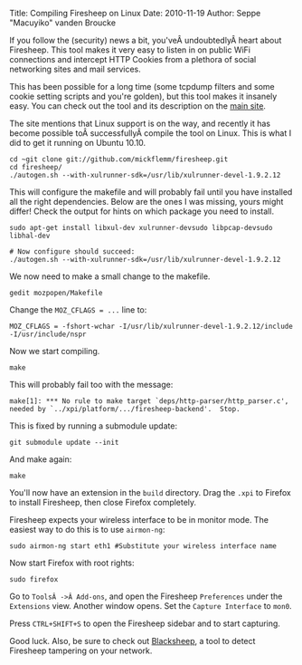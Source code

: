 Title: Compiling Firesheep on Linux
Date: 2010-11-19
Author: Seppe "Macuyiko" vanden Broucke

If you follow the (security) news a bit, you'veÂ undoubtedlyÂ heart about Firesheep. This tool makes it very easy to listen in on public WiFi connections and intercept HTTP Cookies from a plethora of social networking sites and mail services.

This has been possible for a long time (some tcpdump filters and some cookie setting scripts and you're golden), but this tool makes it insanely easy. You can check out the tool and its description on the [main site](http://codebutler.com/firesheep).

The site mentions that Linux support is on the way, and recently it has become possible toÂ successfullyÂ compile the tool on Linux. This is what I did to get it running on Ubuntu 10.10.

    cd ~git clone git://github.com/mickflemm/firesheep.git
    cd firesheep/
    ./autogen.sh --with-xulrunner-sdk=/usr/lib/xulrunner-devel-1.9.2.12

This will configure the makefile and will probably fail until you have installed all the right dependencies. Below are the ones I was missing, yours might differ! Check the output for hints on which package you need to install.

    sudo apt-get install libxul-dev xulrunner-devsudo libpcap-devsudo libhal-dev

    # Now configure should succeed:
    ./autogen.sh --with-xulrunner-sdk=/usr/lib/xulrunner-devel-1.9.2.12

We now need to make a small change to the makefile.

    gedit mozpopen/Makefile

Change the `MOZ_CFLAGS = ...` line to:

    MOZ_CFLAGS = -fshort-wchar -I/usr/lib/xulrunner-devel-1.9.2.12/include -I/usr/include/nspr

Now we start compiling.

    make

This will probably fail too with the message:

    make[1]: *** No rule to make target `deps/http-parser/http_parser.c', needed by `../xpi/platform/.../firesheep-backend'.  Stop.

This is fixed by running a submodule update:

    git submodule update --init

And make again:

    make

You'll now have an extension in the `build` directory. Drag the `.xpi` to Firefox to install Firesheep, then close Firefox completely.

Firesheep expects your wireless interface to be in monitor mode. The easiest way to do this is to use `airmon-ng`:

    sudo airmon-ng start eth1 #Substitute your wireless interface name

Now start Firefox with root rights:

    sudo firefox

Go to `ToolsÂ ->Â Add-ons`, and open the Firesheep `Preferences` under the `Extensions` view. Another window opens. Set the `Capture Interface` to `mon0`.

Press `CTRL+SHIFT+S` to open the Firesheep sidebar and to start capturing.

Good luck. Also, be sure to check out [Blacksheep](http://research.zscaler.com/2010/11/blacksheep-tool-to-detect-firesheep.html), a tool to detect Firesheep tampering on your network.

